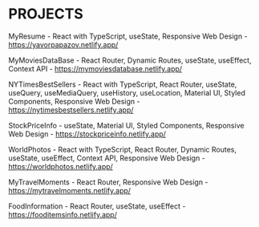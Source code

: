# PROJECTS

MyResume - React with TypeScript, useState, Responsive Web Design - https://yavorpapazov.netlify.app/

MyMoviesDataBase - React Router, Dynamic Routes, useState, useEffect, Context API - https://mymoviesdatabase.netlify.app/

NYTimesBestSellers - React with TypeScript, React Router, useState, useQuery, useMediaQuery, useHistory, useLocation, Material UI, Styled Components, Responsive Web Design - https://nytimesbestsellers.netlify.app/

StockPriceInfo - useState, Material UI, Styled Components, Responsive Web Design - https://stockpriceinfo.netlify.app/

WorldPhotos - React with TypeScript, React Router, Dynamic Routes, useState, useEffect, Context API, Responsive Web Design - https://worldphotos.netlify.app/

MyTravelMoments - React Router, Responsive Web Design - https://mytravelmoments.netlify.app/

FoodInformation - React Router, useState, useEffect - https://fooditemsinfo.netlify.app/
